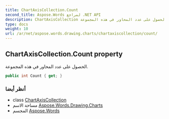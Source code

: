 ```yaml
---
title: ChartAxisCollection.Count
second_title: Aspose.Words لمراجع .NET API
description: ChartAxisCollection ملكية. الحصول على عدد المحاور في هذه المجموعة.
type: docs
weight: 10
url: /ar/net/aspose.words.drawing.charts/chartaxiscollection/count/
---
```

## ChartAxisCollection.Count property

الحصول على عدد المحاور في هذه المجموعة.

```csharp
public int Count { get; }
```

### أنظر أيضا

* class [ChartAxisCollection](../)
* مساحة الاسم [Aspose.Words.Drawing.Charts](../../chartaxiscollection/)
* المجسم [Aspose.Words](../../../)


